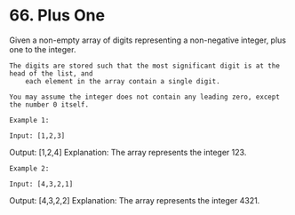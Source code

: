 # 66. Plus One

Given a non-empty array of digits representing a non-negative integer,
        plus one to the integer.

    The digits are stored such that the most significant digit is at the head of the list, and
        each element in the array contain a single digit.

    You may assume the integer does not contain any leading zero, except the number 0 itself.

    Example 1:

    Input: [1,2,3]
Output: [1,2,4]
Explanation: The array represents the integer 123.

    Example 2:

    Input: [4,3,2,1]
Output: [4,3,2,2]
Explanation: The array represents the integer 4321.